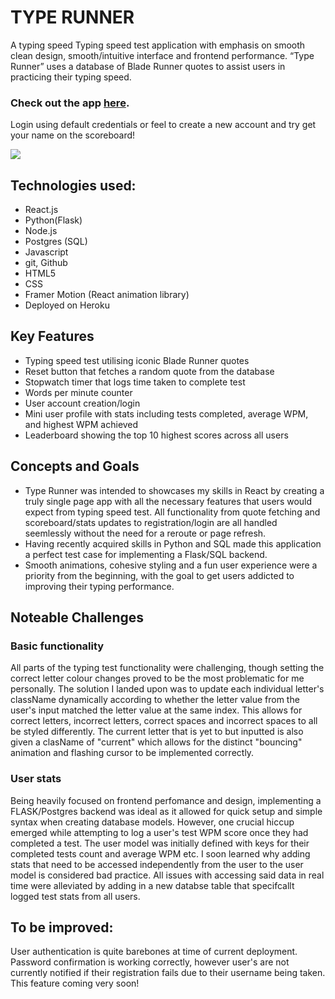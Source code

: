 # TYPE RUNNER

A typing speed Typing speed test application with emphasis on smooth clean design, smooth/intuitive interface and frontend performance. “Type Runner” uses a database of Blade Runner quotes to assist users in practicing their typing speed.  

### Check out the app [here](typerunner.herokuapp.com). 
Login using default credentials or feel to create a new account and try get your name on the scoreboard! 

![](https://i.imgur.com/qCTu2hR.png)

## Technologies used:

- React.js
- Python(Flask)
- Node.js
- Postgres (SQL)
- Javascript
- git, Github
- HTML5
- CSS
- Framer Motion (React animation library)
- Deployed on Heroku


## Key Features

- Typing speed test utilising iconic Blade Runner quotes
- Reset button that fetches a random quote from the database
- Stopwatch timer that logs time taken to complete test
- Words per minute counter
- User account creation/login
- Mini user profile with stats including tests completed, average WPM, and highest WPM achieved
- Leaderboard showing the top 10 highest scores across all users

## Concepts and Goals

- Type Runner was intended to showcases my skills in React by creating a truly single page app with all the necessary features that users would expect from typing speed test. All functionality from quote fetching and scoreboard/stats updates to registration/login are all handled seemlessly without the need for a reroute or page refresh. 
- Having recently acquired skills in Python and SQL made this application a perfect test case for implementing a Flask/SQL backend. 
- Smooth animations, cohesive styling and a fun user experience were a priority from the beginning, with the goal to get users addicted to improving their typing performance. 

## Noteable Challenges 

### Basic functionality 
All parts of the typing test functionality were challenging, though setting the correct letter colour changes proved to be the most problematic for me personally. The solution I landed upon was to update each individual letter's className dynamically according to whether the letter value from the user's input matched the letter value at the same index. This allows for correct letters, incorrect letters, correct spaces and incorrect spaces to all be styled differently. The current letter that is yet to but inputted is also given a clasName of "current" which allows for the distinct "bouncing" animation and flashing cursor to be implemented correctly.

### User stats

Being heavily focused on frontend perfomance and design, implementing a FLASK/Postgres backend was ideal as it allowed for quick setup and simple syntax when creating database models. However, one crucial hiccup emerged while attempting to log a user's test WPM score once they had completed a test. The user model was initially defined with keys for their completed tests count and average WPM etc. I soon learned why adding stats that need to be accessed independently from the user to the user model is considered bad practice. All issues with accessing said data in real time were alleviated by adding in a new databse table that specifcallt logged test stats from all users.

## To be improved:

User authentication is quite barebones at time of current deployment. Password confirmation is working correctly, however user's are not currently notified if their registration fails due to their username being taken. This feature coming very soon!

